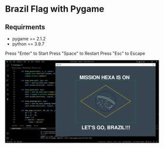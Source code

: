 # Brazil Flag with Pygame

Requirments
--------------------------
- pygame == 2.1.2
- python == 3.9.7

Press "Enter" to Start
Press "Space" to Restart
Press "Esc" to Escape


![](Image/Screenshot%202022-11-30%20133226.png)
